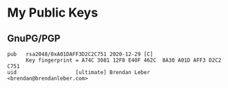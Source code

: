 # My Public Keys

## GnuPG/PGP

```
pub   rsa2048/0xA01DAFF3D2C2C751 2020-12-29 [C]
      Key fingerprint = A74C 3081 12F8 E40F 462C  8A30 A01D AFF3 D2C2 C751
uid                   [ultimate] Brendan Leber <brendan@brendanleber.com>
```

